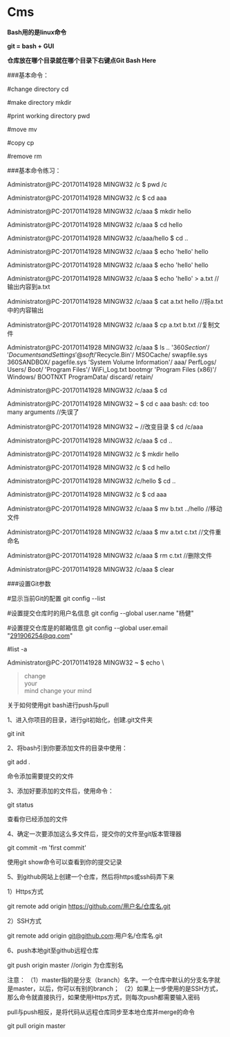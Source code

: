 # Cms
**Bash用的是linux命令**

**git = bash + GUI**

**仓库放在哪个目录就在哪个目录下右键点Git Bash Here**

###基本命令：

#change directory
cd

#make directory
mkdir

#print working directory
pwd

#move
mv

#copy
cp

#remove
rm


###基本命令练习：

Administrator@PC-201701141928 MINGW32 /c
$ pwd
/c

Administrator@PC-201701141928 MINGW32 /c
$ cd aaa

Administrator@PC-201701141928 MINGW32 /c/aaa
$ mkdir hello

Administrator@PC-201701141928 MINGW32 /c/aaa
$ cd hello

Administrator@PC-201701141928 MINGW32 /c/aaa/hello
$ cd ..

Administrator@PC-201701141928 MINGW32 /c/aaa
$ echo 'hello'
hello

Administrator@PC-201701141928 MINGW32 /c/aaa
$ echo 'hello'
hello

Administrator@PC-201701141928 MINGW32 /c/aaa
$ echo 'hello' > a.txt                             //输出内容到a.txt

Administrator@PC-201701141928 MINGW32 /c/aaa
$ cat a.txt
hello                                              //将a.txt中的内容输出

Administrator@PC-201701141928 MINGW32 /c/aaa
$ cp a.txt b.txt                                   //复制文件

Administrator@PC-201701141928 MINGW32 /c/aaa
$ ls ..
'$360Section'/   'Documents and Settings'@   soft/
'$Recycle.Bin'/   MSOCache/                  swapfile.sys
 360SANDBOX/      pagefile.sys              'System Volume Information'/
 aaa/             PerfLogs/                  Users/
 Boot/           'Program Files'/            WiFi_Log.txt
 bootmgr         'Program Files (x86)'/      Windows/
 BOOTNXT          ProgramData/
 discard/         retain/

Administrator@PC-201701141928 MINGW32 /c/aaa
$ cd

Administrator@PC-201701141928 MINGW32 ~
$ cd c aaa
bash: cd: too many arguments                                 //失误了

Administrator@PC-201701141928 MINGW32 ~                      //改变目录
$ cd /c/aaa

Administrator@PC-201701141928 MINGW32 /c/aaa
$ cd ..

Administrator@PC-201701141928 MINGW32 /c
$ mkdir hello

Administrator@PC-201701141928 MINGW32 /c
$ cd hello

Administrator@PC-201701141928 MINGW32 /c/hello
$ cd ..

Administrator@PC-201701141928 MINGW32 /c
$ cd aaa

Administrator@PC-201701141928 MINGW32 /c/aaa
$ mv b.txt ../hello                                  //移动文件

Administrator@PC-201701141928 MINGW32 /c/aaa
$ mv a.txt c.txt                                     //文件重命名

Administrator@PC-201701141928 MINGW32 /c/aaa
$ rm c.txt                                           //删除文件

Administrator@PC-201701141928 MINGW32 /c/aaa
$ clear








###设置Git参数

#显示当前Git的配置
git config --list


#设置提交仓库时的用户名信息
git config --global user.name "杨健"


#设置提交仓库是的邮箱信息
git config --global user.email "291906254@qq.com"

#list -a








Administrator@PC-201701141928 MINGW32 ~
$ echo \
> change \
> your \
> mind
change your mind




关于如何使用git bash进行push与pull

1、进入你项目的目录，进行git初始化，创建.git文件夹

git init

2、将bash引到你要添加文件的目录中使用：

git add *.*

命令添加需要提交的文件

3、添加好要添加的文件后，使用命令：

git status

查看你已经添加的文件

4、确定一次要添加这么多文件后，提交你的文件至git版本管理器

git commit -m 'first commit'

使用git show命令可以查看到你的提交记录


5、到github网站上创建一个仓库，然后将https或ssh码弄下来

1）Https方式　　

git remote add origin https://github.com/用户名/仓库名.git

2）SSH方式

git remote add origin git@github.com:用户名/仓库名.git

6、push本地git至github远程仓库

git push origin master    //origin 为仓库别名

注意：
（1）master指的是分支（branch）名字。一个仓库中默认的分支名字就是master，以后，你可以有别的branch；
（2）如果上一步使用的是SSH方式，那么命令就直接执行，如果使用Https方式，则每次push都需要输入密码

pull与push相反，是将代码从远程仓库同步至本地仓库并merge的命令

git pull origin master
